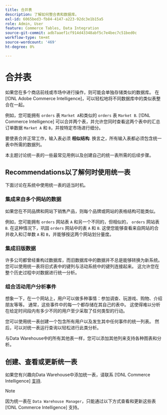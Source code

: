 ```yaml
---
title: 合并表
description: 了解如何整合表和数据库。
exl-id: 6065bed3-fb84-4147-a223-92dc3e1b15a5
role: Admin, User
feature: Commerce Tables, Data Integration
source-git-commit: adb7aaef1cf914d43348abf5c7e4bec7c51bed0c
workflow-type: tm+mt
source-wordcount: '469'
ht-degree: 0%

---
```


# 合并表

如果您在多个商店前线或市场中进行操作，则可能会单独存储类似的数据库。 在 [!DNL Adobe Commerce Intelligence]，可以轻松地将不同数据库中的类似表整合在一起。

例如，您可能拥有 `orders` 表 `Market A`和类似的 `orders` 表 `Market B`. [!DNL Commerce Intelligence] 可以合并两个表，并允许您同时查看这两个表中的汇总订单数据 `Market A` 和 `B`，并按特定市场进行细分。

要使表合并正常工作，输入表必须 **相似结构**. 换言之，所有输入表都必须包含统一表中所需的数据列。

本主题讨论统一表的一些最常见用例以及创建自己的统一表所需的后续步骤。

## Recommendations以了解何时使用统一表

下面讨论在系统中使用统一表的适当时机。

### 集成来自多个网站的数据

如果您在不同品牌和网站下销售产品，则每个品牌或网站的表格结构可能类似。

例如，您可能拥有 `orders` 网站表 `A` 和另一个不同的，但相似的， `orders` 网站表 `B`. 在这种情况下，巩固 `orders` 网站中的表 `A` 和 `B`. 这使您能够查看来自网站的合并收入和订单数 `A` 和 `B`，并能够按这两个网站划分量度。

### 集成旧版数据

许多公司都曾经重构过数据库，而旧数据库中的数据并不总是能够转换为新系统。 您可以使用统一表将旧式表中的键列与活动系统中的键列连接起来。 这允许您在整个历史过程中对数据进行统一分析。

### 组合活动用户分析事件

想象一下，在一个网站上，用户可以做多种事情：参加调查、玩游戏、购物、介绍朋友等等。 通常，这些事件中的每一个都存储在其自己的表中。 这使得难以分析在给定时间段内有多少不同的用户至少采取了任何类型的行动。

您可以使用统一表创建一个包含所有用户以及发生其中任何事件的统一列表。 然后，可以对统一表运行查询以轻松进行此类分析。

与Data Warehouse中的所有其他表一样，您可以添加其他列来支持各种图表和分析。

## 创建、查看或更新统一表

如果您有兴趣向Data Warehouse中添加统一表，请联系 [!DNL Commerce Intelligence] [支持](../guide-overview.md#Submitting-a-Support-Ticket).

>[!NOTE]
>
>因为统一表在 `Data Warehouse Manager`，只能通过以下方式查看和更新这些表 [!DNL Commerce Intelligence] 支持。
